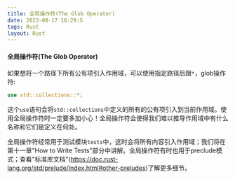 ```yaml
---
title: 全局操作符(The Glob Operator)
date: 2023-08-17 16:29:S
tags: Rust
layout: Rust
---
```

#### 全局操作符(The Glob Operator)

如果想将一个路径下所有公有项引入作用域，可以使用指定路径后跟`*`，glob操作符:

```rust
use std::collections::*;
```

这个`use`语句会将`std::collections`中定义的所有的公有项引入到当前作用域。使用全局操作符时一定要多加小心！全局操作符会使得我们难以推导作用域中有什么名称和它们是定义在何处。

全局操作符经常用于测试模块`tests`中，这时会将所有内容引入作用域；我们将在第十一章"How to Write Tests"部分中讲解。全局操作符有时也用于preclude模式；查看"标准库文档"(https://doc.rust-lang.org/std/prelude/index.html#other-preludes)了解更多细节。

























